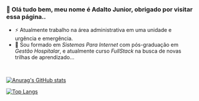 ### 👋 Olá tudo bem, meu nome é Adalto Junior, obrigado por visitar essa página.. 


- ⚡ Atualmente trabalho na área administrativa em uma unidade e urgência e emergência.
- 🔭 Sou formado em *Sistemas Para Internet* com pós-graduação em *Gestão Hospitalar*, e atualmente curso *FullStack* na busca de novas trilhas de aprendizado... 

<br/>
  <!--
  - Adicionando carrão de estatísticas do GitHub || Você pode passar um parâmetro de consulta '&hide=' para ocultar quaisquer estatísticas específicas com valores       separados por vírgulas. Opções:&hide=stars,commits,prs,issues,contribs  
  - Com temas embutidos, você pode personalizar a aparência do cartão sem fazer nenhuma personalização manual. Use &theme=THEME_NAME. 
  Ex. dark, radical, merko, gruvbox, , tokyonight, onedark, cobalt, synthwave, highcontrast, dracula.
  - Tema transparente:  Este tema é otimizado para ter uma boa aparência nos temas padrão claro e escuro do GitHub. Você pode ativar este tema usando o &theme=transparentparâmetro da seguinte forma:
  -->
  
[![Anurag's GitHub stats](https://github-readme-stats.vercel.app/api?username=adalto2019&hide=prs,issues&show_icons=true&theme=default&theme=transparent)](https://github.com/adalto2019/github-readme-stats)

[![Top Langs](https://github-readme-stats.vercel.app/api/top-langs/?username=adalto2019&layout=compact)](https://github.com/adalto2019/github-readme-stats)
